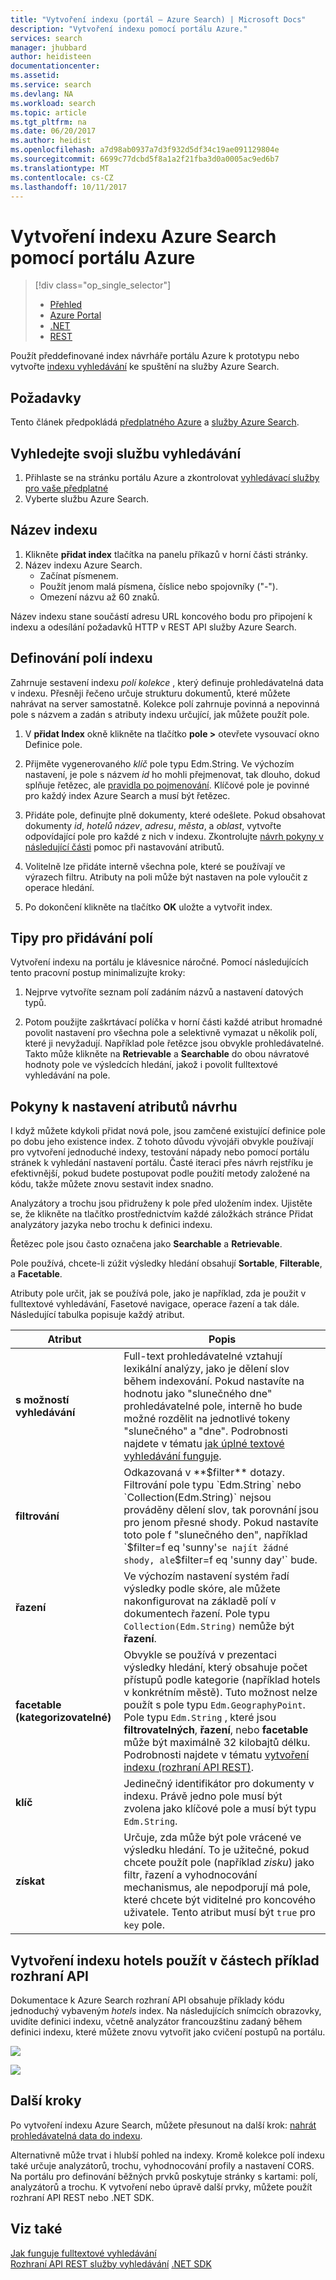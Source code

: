 ```yaml
---
title: "Vytvoření indexu (portál – Azure Search) | Microsoft Docs"
description: "Vytvoření indexu pomocí portálu Azure."
services: search
manager: jhubbard
author: heidisteen
documentationcenter: 
ms.assetid: 
ms.service: search
ms.devlang: NA
ms.workload: search
ms.topic: article
ms.tgt_pltfrm: na
ms.date: 06/20/2017
ms.author: heidist
ms.openlocfilehash: a7d98ab0937a7d3f932d5df34c19ae091129804e
ms.sourcegitcommit: 6699c77dcbd5f8a1a2f21fba3d0a0005ac9ed6b7
ms.translationtype: MT
ms.contentlocale: cs-CZ
ms.lasthandoff: 10/11/2017
---
```

# <a name="create-an-azure-search-index-using-the-azure-portal"></a>Vytvoření indexu Azure Search pomocí portálu Azure
> [!div class="op_single_selector"]
> * [Přehled](search-what-is-an-index.md)
> * [Azure Portal](search-create-index-portal.md)
> * [.NET](search-create-index-dotnet.md)
> * [REST](search-create-index-rest-api.md)
> 
> 

Použít předdefinované index návrháře portálu Azure k prototypu nebo vytvořte [indexu vyhledávání](search-what-is-an-index.md) ke spuštění na služby Azure Search. 

## <a name="prerequisites"></a>Požadavky

Tento článek předpokládá [předplatného Azure](https://azure.microsoft.com/pricing/free-trial/?WT.mc_id=A261C142F) a [služby Azure Search](search-create-service-portal.md).  

## <a name="find-your-search-service"></a>Vyhledejte svoji službu vyhledávání
1. Přihlaste se na stránku portálu Azure a zkontrolovat [vyhledávací služby pro vaše předplatné](https://portal.azure.com/#blade/HubsExtension/BrowseResourceBlade/resourceType/Microsoft.Search%2FsearchServices)
2. Vyberte službu Azure Search.

## <a name="name-the-index"></a>Název indexu

1. Klikněte **přidat index** tlačítka na panelu příkazů v horní části stránky.
2. Název indexu Azure Search. 
   * Začínat písmenem.
   * Použít jenom malá písmena, číslice nebo spojovníky ("-").
   * Omezení názvu až 60 znaků.

  Název indexu stane součástí adresu URL koncového bodu pro připojení k indexu a odesílání požadavků HTTP v REST API služby Azure Search.

## <a name="define-the-fields-of-your-index"></a>Definování polí indexu

Zahrnuje sestavení indexu *polí kolekce* , který definuje prohledávatelná data v indexu. Přesněji řečeno určuje strukturu dokumentů, které můžete nahrávat na server samostatně. Kolekce polí zahrnuje povinná a nepovinná pole s názvem a zadán s atributy indexu určující, jak můžete použít pole.

1. V **přidat Index** okně klikněte na tlačítko **pole >** otevřete vysouvací okno Definice pole. 

2. Přijměte vygenerovaného *klíč* pole typu Edm.String. Ve výchozím nastavení, je pole s názvem *id* ho mohli přejmenovat, tak dlouho, dokud splňuje řetězec, ale [pravidla po pojmenování](https://docs.microsoft.com/rest/api/searchservice/Naming-rules). Klíčové pole je povinné pro každý index Azure Search a musí být řetězec.

3. Přidáte pole, definujte plně dokumenty, které odešlete. Pokud obsahovat dokumenty *id*, *hotelů název*, *adresu*, *města*, a *oblast*, vytvořte odpovídající pole pro každé z nich v indexu. Zkontrolujte [návrh pokyny v následující části](#design) pomoc při nastavování atributů.

4. Volitelně lze přidáte interně všechna pole, které se používají ve výrazech filtru. Atributy na poli může být nastaven na pole vyloučit z operace hledání.

5. Po dokončení klikněte na tlačítko **OK** uložte a vytvořit index.

## <a name="tips-for-adding-fields"></a>Tipy pro přidávání polí

Vytvoření indexu na portálu je klávesnice náročné. Pomocí následujících tento pracovní postup minimalizujte kroky:

1. Nejprve vytvoříte seznam polí zadáním názvů a nastavení datových typů.

2. Potom použijte zaškrtávací políčka v horní části každé atribut hromadné povolit nastavení pro všechna pole a selektivně vymazat u několik polí, které ji nevyžadují. Například pole řetězce jsou obvykle prohledávatelné. Takto může klikněte na **Retrievable** a **Searchable** do obou návratové hodnoty pole ve výsledcích hledání, jakož i povolit fulltextové vyhledávání na pole. 

<a name="design"></a>
## <a name="design-guidance-for-setting-attributes"></a>Pokyny k nastavení atributů návrhu

I když můžete kdykoli přidat nová pole, jsou zamčené existující definice pole po dobu jeho existence index. Z tohoto důvodu vývojáři obvykle používají pro vytvoření jednoduché indexy, testování nápady nebo pomocí portálu stránek k vyhledání nastavení portálu. Časté iteraci přes návrh rejstříku je efektivnější, pokud budete postupovat podle použití metody založené na kódu, takže můžete znovu sestavit index snadno.

Analyzátory a trochu jsou přidruženy k pole před uložením index. Ujistěte se, že klikněte na tlačítko prostřednictvím každé záložkách stránce Přidat analyzátory jazyka nebo trochu k definici indexu.

Řetězec pole jsou často označena jako **Searchable** a **Retrievable**.

Pole používá, chcete-li zúžit výsledky hledání obsahují **Sortable**, **Filterable**, a **Facetable**.

Atributy pole určit, jak se používá pole, jako je například, zda je použit v fulltextové vyhledávání, Fasetové navigace, operace řazení a tak dále. Následující tabulka popisuje každý atribut.

|Atribut|Popis|  
|---------------|-----------------|  
|**s možností vyhledávání**|Full-text prohledávatelné vztahují lexikální analýzy, jako je dělení slov během indexování. Pokud nastavíte na hodnotu jako "slunečného dne" prohledávatelné pole, interně ho bude možné rozdělit na jednotlivé tokeny "slunečného" a "dne". Podrobnosti najdete v tématu [jak úplné textové vyhledávání funguje](search-lucene-query-architecture.md).|  
|**filtrování**|Odkazovaná v **$filter** dotazy. Filtrování pole typu `Edm.String` nebo `Collection(Edm.String)` nejsou prováděny dělení slov, tak porovnání jsou pro jenom přesné shody. Pokud nastavíte toto pole f "slunečného den", například `$filter=f eq 'sunny'` se najít žádné shody, ale `$filter=f eq 'sunny day'` bude. |  
|**řazení**|Ve výchozím nastavení systém řadí výsledky podle skóre, ale můžete nakonfigurovat na základě polí v dokumentech řazení. Pole typu `Collection(Edm.String)` nemůže být **řazení**. |  
|**facetable (kategorizovatelné)**|Obvykle se používá v prezentaci výsledky hledání, který obsahuje počet přístupů podle kategorie (například hotels v konkrétním městě). Tuto možnost nelze použít s pole typu `Edm.GeographyPoint`. Pole typu `Edm.String` , které jsou **filtrovatelných**, **řazení**, nebo **facetable** může být maximálně 32 kilobajtů délku. Podrobnosti najdete v tématu [vytvoření indexu (rozhraní API REST)](https://docs.microsoft.com/rest/api/searchservice/create-index).|  
|**klíč**|Jedinečný identifikátor pro dokumenty v indexu. Právě jedno pole musí být zvolena jako klíčové pole a musí být typu `Edm.String`.|  
|**získat**|Určuje, zda může být pole vrácené ve výsledku hledání. To je užitečné, pokud chcete použít pole (například *zisku*) jako filtr, řazení a vyhodnocování mechanismus, ale nepodporují má pole, které chcete být viditelné pro koncového uživatele. Tento atribut musí být `true` pro `key` pole.|  

## <a name="create-the-hotels-index-used-in-example-api-sections"></a>Vytvoření indexu hotels použít v částech příklad rozhraní API

Dokumentace k Azure Search rozhraní API obsahuje příklady kódu jednoduchý vybaveným *hotels* index. Na následujících snímcích obrazovky, uvidíte definici indexu, včetně analyzátor francouzštinu zadaný během definici indexu, které můžete znovu vytvořit jako cvičení postupů na portálu.

![](./media/search-create-index-portal/field-definitions.png)

![](./media/search-create-index-portal/set-analyzer.png)

## <a name="next-steps"></a>Další kroky

Po vytvoření indexu Azure Search, můžete přesunout na další krok: [nahrát prohledávatelná data do indexu](search-what-is-data-import.md).

Alternativně může trvat i hlubší pohled na indexy. Kromě kolekce polí indexu také určuje analyzátorů, trochu, vyhodnocování profily a nastavení CORS. Na portálu pro definování běžných prvků poskytuje stránky s kartami: polí, analyzátorů a trochu. K vytvoření nebo úpravě další prvky, můžete použít rozhraní API REST nebo .NET SDK.

## <a name="see-also"></a>Viz také

 [Jak funguje fulltextové vyhledávání](search-lucene-query-architecture.md)  
 [Rozhraní API REST služby vyhledávání](https://docs.microsoft.com/rest/api/searchservice/) [.NET SDK](https://docs.microsoft.com/dotnet/api/overview/azure/search?view=azure-dotnet)

